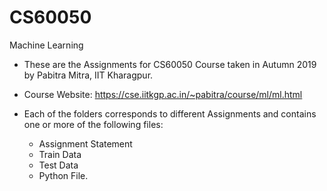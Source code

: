 # CS60050
Machine Learning

* These are the Assignments for CS60050 Course taken in Autumn 2019 by Pabitra Mitra, IIT Kharagpur.
* Course Website:  https://cse.iitkgp.ac.in/~pabitra/course/ml/ml.html

* Each of the folders corresponds to different Assignments and contains one or more of the following files:
  * Assignment Statement
  * Train Data
  * Test Data
  * Python File.
